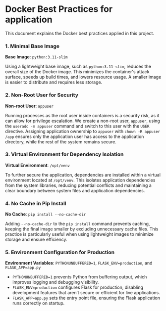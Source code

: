 # Docker Best Practices for application

This document explains the Docker best practices applied in this project.

### 1. Minimal Base Image

**Base Image**: `python:3.11-slim`

Using a lightweight base image, such as `python:3.11-slim`, reduces the overall size of the Docker image. This minimizes the container's attack surface, speeds up build times, and lowers resource usage. A smaller image is easier to distribute and requires less storage.

### 2. Non-Root User for Security

**Non-root User**: `appuser`

Running processes as the root user inside containers is a security risk, as it can allow for privilege escalation. We create a non-root user, `appuser`, using the `useradd -m appuser` command and switch to this user with the `USER` directive. Assigning application ownership to `appuser` with `chown -R appuser /app` ensures only the application user has access to the application directory, while the rest of the system remains secure.

### 3. Virtual Environment for Dependency Isolation

**Virtual Environment**: `/opt/venv`

To further secure the application, dependencies are installed within a virtual environment located at `/opt/venv`. This isolates application dependencies from the system libraries, reducing potential conflicts and maintaining a clear boundary between system files and application dependencies. 

### 4. No Cache in Pip Install

**No Cache**: `pip install --no-cache-dir`

Adding `--no-cache-dir` to the `pip install` command prevents caching, keeping the final image smaller by excluding unnecessary cache files. This practice is particularly useful when using lightweight images to minimize storage and ensure efficiency.

### 5. Environment Configuration for Production

**Environment Variables**: `PYTHONUNBUFFERED=1`, `FLASK_ENV=production`, and `FLASK_APP=app.py`

- `PYTHONUNBUFFERED=1` prevents Python from buffering output, which improves logging and debugging visibility.
- `FLASK_ENV=production` configures Flask for production, disabling development features that aren’t secure or efficient for live applications.
- `FLASK_APP=app.py` sets the entry point file, ensuring the Flask application runs correctly on startup.